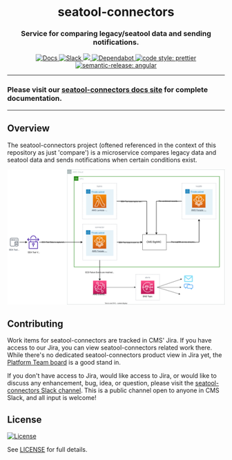 <h1 align="center" style="border-bottom: none;">seatool-connectors</h1>
<h3 align="center">Service for comparing legacy/seatool data and sending notifications.</h3>
<p align="center">
  <a href="https://cmsgov.github.io/seatool-connectors/">
    <img alt="Docs" src="https://img.shields.io/badge/Docs-Pages-blue.svg">
  </a>
  <a href="https://cmsgov.slack.com/archives/C047RBDL396">
    <img alt="Slack" src="https://img.shields.io/badge/Slack-seatool--connectors-purple.svg">
  </a>
  <a href="https://codeclimate.com/github/CMSgov/seatool-connectors/maintainability">
    <img src="https://api.codeclimate.com/v1/badges/d23421cdd24aea696605/maintainability" />
  </a>
  <a href="https://dependabot.com/">
    <img alt="Dependabot" src="https://badgen.net/badge/Dependabot/enabled/green?icon=dependabot">
  </a>
  <a href="https://github.com/prettier/prettier">
    <img alt="code style: prettier" src="https://img.shields.io/badge/code_style-prettier-ff69b4.svg?style=flat-square">
  </a>
  <a href="https://github.com/semantic-release/semantic-release">
    <img alt="semantic-release: angular" src="https://img.shields.io/badge/semantic--release-angular-e10079?logo=semantic-release">
  </a>
</p>

---

### Please visit our [seatool-connectors docs site](https://cmsgov.github.io/seatool-connectors/) for complete documentation.

---

## Overview

The seatool-connectors project (oftened referenced in the context of this repository as just 'compare') is a microservice compares legacy data and seatool data and sends notifications when certain conditions exist.

![Architecture Diagram](docs/assets/architecture.svg)

## Contributing

Work items for seatool-connectors are tracked in CMS' Jira. If you have access to our Jira, you can view seatool-connectors related work there. While there's no dedicated seatool-connectors product view in Jira yet, the [Platform Team board](https://qmacbis.atlassian.net/jira/software/c/projects/OY2/boards/216/backlog?selectedIssue=OY2-17657&epics=visible&issueLimit=100) is a good stand in.

If you don't have access to Jira, would like access to Jira, or would like to discuss any enhancement, bug, idea, or question, please visit the [seatool-connectors Slack channel](https://cmsgov.slack.com/archives/C047RBDL396). This is a public channel open to anyone in CMS Slack, and all input is welcome!

## License

[![License](https://img.shields.io/badge/License-CC0--1.0--Universal-blue.svg)](https://creativecommons.org/publicdomain/zero/1.0/legalcode)

See [LICENSE](LICENSE) for full details.
